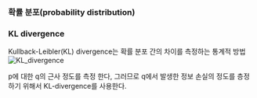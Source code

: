 ### 확률 분포(probability distribution)

### KL divergence

Kullback-Leibler(KL) divergence는 확률 분포 간의 차이를 측정하는 통계적 방법
![KL_divergence](C:\repo\ai_basic\math\image\KL_divergence.png)

p에 대한 q의 근사 정도를 측정 한다, 그러므로 q에서 발생한 정보 손실의 정도를 층정하기 위해서 KL-divergence를 사용한다.
